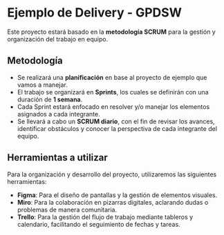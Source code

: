 # Ejemplo de Delivery - GPDSW

Este proyecto estará basado en la **metodología SCRUM** para la gestión y organización del trabajo en equipo.

## Metodología

- Se realizará una **planificación** en base al proyecto de ejemplo que vamos a manejar.  
- El trabajo se organizará en **Sprints**, los cuales se definirán con una duración de **1 semana**.  
- Cada Sprint estará enfocado en resolver y/o manejar los elementos asignados a cada integrante.  
- Se llevará a cabo un **SCRUM diario**, con el fin de revisar los avances, identificar obstáculos y conocer la perspectiva de cada integrante del equipo.  

## Herramientas a utilizar

Para la organización y desarrollo del proyecto, utilizaremos las siguientes herramientas:

- **Figma**: Para el diseño de pantallas y la gestión de elementos visuales.  
- **Miro**: Para la colaboración en pizarras digitales, aclarando dudas o problemas de manera comunitaria.  
- **Trello**: Para la gestión del flujo de trabajo mediante tableros y calendario, facilitando el seguimiento de fechas y tareas.  
